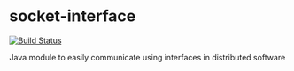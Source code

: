 # socket-interface

[![Build Status](https://travis-ci.org/TjeuKayim/socket-interface.svg?branch=master)](https://travis-ci.org/TjeuKayim/socket-interface)

Java module to easily communicate using interfaces in distributed software


